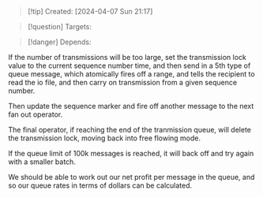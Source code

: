 
>[!tip] Created: [2024-04-07 Sun 21:17]

>[!question] Targets: 

>[!danger] Depends: 

If the number of transmissions will be too large, set the transmission lock value to the current sequence number time, and then send in a 5th type of queue message, which atomically fires off a range, and tells the recipient to read the io file, and then carry on transmission from a given sequence number.

Then update the sequence marker and fire off another message to the next fan out operator.

The final operator, if reaching the end of the tranmission queue, will delete the transmission lock, moving back into free flowing mode.

If the queue limit of 100k messages is reached, it will back off and try again with a smaller batch.

We should be able to work out our net profit per message in the queue, and so our queue rates in terms of dollars can be calculated.